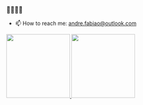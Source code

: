 ### 👋👋👋👋



- 📫 How to reach me: andre.fabiao@outlook.com

<div>
   <a href="github.com/Bernardo-Zamin">
     <img height= "167em" src="https://github-readme-stats.vercel.app/api?username=andredame&show_icons=true&theme=tokyonight"/>
     <img height= "167em" src="https://github-readme-stats.vercel.app/api/top-langs/?username=Bernardo-Zamin&layout=compact&theme=tokyonight"/>
     </div>
  
